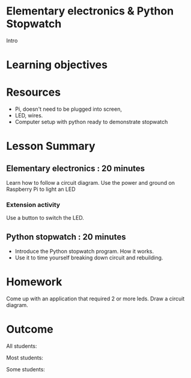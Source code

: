 # Elementary electronics & Python Stopwatch

Intro

# Learning objectives

# Resources

* Pi, doesn't need to be plugged into screen,
* LED, wires.
* Computer setup with python ready to demonstrate stopwatch

# Lesson Summary


## Elementary electronics : 20 minutes

Learn how to follow a circuit diagram. Use the power and ground on Raspberry Pi to light an LED

### Extension activity

Use a button to switch the LED.

## Python stopwatch : 20 minutes

* Introduce the Python stopwatch program. How it works.
* Use it to time yourself breaking down circuit and rebuilding.

# Homework

Come up with an application that required 2 or more leds. Draw a circuit diagram.

# Outcome

All students:


Most students:


Some students:

